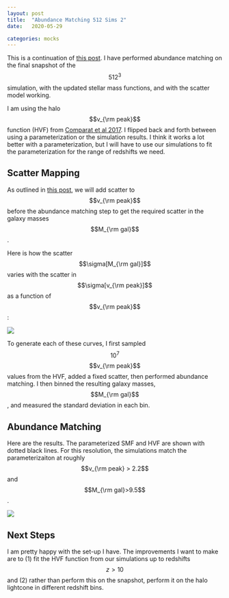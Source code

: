 ```yaml
---
layout: post
title:  "Abundance Matching 512 Sims 2"
date:   2020-05-29

categories: mocks
---
```


This is a continuation of <a href="https://ndrakos.github.io/blog/mocks/Abundance_Matching_512_Sims/">this post</a>. I have performed abundance matching on the final snapshot of the $$512^3$$ simulation, with the updated stellar mass functions, and with the scatter model working.

I am using the halo $$v_{\rm peak}$$ function (HVF) from <a href="https://ui.adsabs.harvard.edu/abs/2017MNRAS.469.4157C/abstract">Comparat et al 2017</a>. I flipped back and forth between using a parameterization or the simulation results. I think it works a lot better with a parameterization, but I will have to use our simulations to fit the parameterization for the range of redshifts we need.

## Scatter Mapping


As outlined in <a href="https://ndrakos.github.io/blog/mocks/Adding_Scatter/">this post</a>, we will add scatter to $$v_{\rm peak}$$ before the abundance matching step to get the required scatter in the galaxy masses $$M_{\rm gal}$$.

Here is how the scatter $$\sigma[M_{\rm gal}]$$ varies with the scatter in $$\sigma[v_{\rm peak}]$$ as a function of $$v_{\rm peak}$$:

<img src="{{ site.baseurl }}/assets/plots/20200529_scatter_mapping.png">

To generate each of these curves, I first sampled $$10^7$$ $$v_{\rm peak}$$ values from the HVF, added a fixed scatter, then performed abundance matching. I then binned the resulting galaxy masses, $$M_{\rm gal}$$, and measured the standard deviation in each bin.


## Abundance Matching

Here are the results. The parameterized SMF and HVF are shown with dotted black lines. For this resolution, the simulations match the parameterizaiton at roughly $$v_{\rm peak} > 2.2$$ and $$M_{\rm gal}>9.5$$.

<img src="{{ site.baseurl }}/assets/plots/20200529_AbundanceMatching.png">


## Next Steps

I am pretty happy with the set-up I have. The improvements I want to make are to (1) fit the HVF function from our simulations up to redshifts $$z>10$$ and (2) rather than perform this on the snapshot, perform it on the halo lightcone in different redshift bins.
